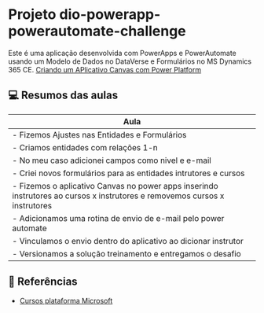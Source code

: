# Projeto dio-powerapp-powerautomate-challenge

Este é uma aplicação desenvolvida com PowerApps e PowerAutomate usando um Modelo de Dados no DataVerse e Formulários no MS Dynamics 365 CE.
[Criando um APlicativo Canvas com Power Platform](https://web.dio.me/lab/criando-um-aplicativo-do-tipo-canvas-com-a-power-platform/learning/5ca496c1-6060-45f7-b79b-cefa8d890138)

## 💻 Resumos das aulas

|Aula|
|----|
|- Fizemos Ajustes nas Entidades e Formulários|
|- Criamos entidades com relações 1-n|
|- No meu caso adicionei campos como nivel e e-mail|
|- Criei novos formulários para as entidades intrutores e cursos|
|- Fizemos o aplicativo Canvas no power apps inserindo instrutores ao cursos x instrutores e removemos cursos x instrutores |
|- Adicionamos uma rotina de envio de e-mail pelo power automate|
|- Vinculamos o envio dentro do aplicativo ao dicionar instrutor|
|- Versionamos a solução treinamento e entregamos o desafio|

## 🔗 Referências

- [Cursos plataforma Microsoft](https://learn.microsoft.com/pt-br/)
